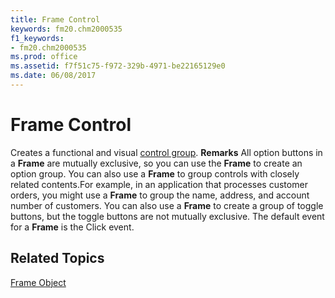 ```yaml
---
title: Frame Control
keywords: fm20.chm2000535
f1_keywords:
- fm20.chm2000535
ms.prod: office
ms.assetid: f7f51c75-f972-329b-4971-be22165129e0
ms.date: 06/08/2017
---
```



# Frame Control



Creates a functional and visual [control group](glossary-vba.md).
 **Remarks**
All option buttons in a  **Frame** are mutually exclusive, so you can use the **Frame** to create an option group. You can also use a **Frame** to group controls with closely related contents.For example, in an application that processes customer orders, you might use a **Frame** to group the name, address, and account number of customers.
You can also use a  **Frame** to create a group of toggle buttons, but the toggle buttons are not mutually exclusive.
The default event for a  **Frame** is the Click event.

## Related Topics

[Frame Object](../../../api/Outlook.frame.object.md)


